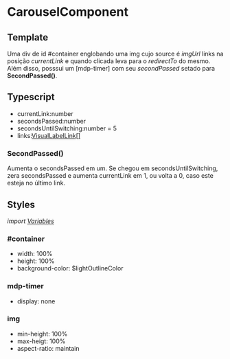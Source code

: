 # CarouselComponent

## Template
Uma div de id #container englobando uma img cujo source é *imgUrl* links na posição *currentLink* e quando clicada leva para o *redirectTo* do mesmo. Além disso, posssui um [mdp-timer] com seu *secondPassed* setado para **SecondPassed()**.  
## Typescript
- currentLink:number
- secondsPassed:number
- secondsUntilSwitching:number = 5
- links:[VisualLabelLink[]](/Docs/src/app/models/VisualLabelLink.md)
### SecondPassed()
Aumenta o secondsPassed em um. Se chegou em secondsUntilSwitching, zera secondsPassed e aumenta currentLink em 1, ou volta a 0, caso este esteja no último link.
## Styles
*import [Variables](/Docs/src/Variables.md)*
### \#container
- width: 100%
- height: 100%
- background-color: $lightOutlineColor
### mdp-timer
- display: none
### img
- min-height: 100%
- max-heigt: 100%
- aspect-ratio: maintain
